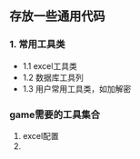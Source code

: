 ## 存放一些通用代码

### 1. 常用工具类

- 1.1 excel工具类
- 1.2 数据库工具列
- 1.3 用户常用工具类，如加解密



### game需要的工具集合

1. excel配置
2. 